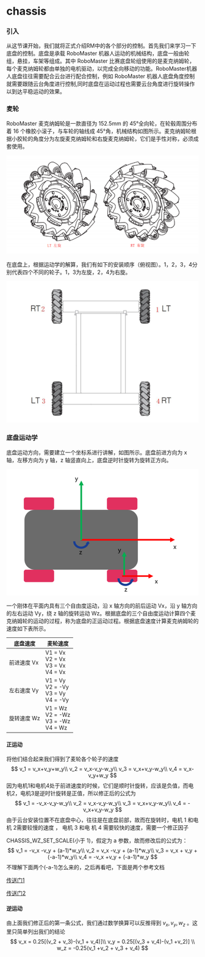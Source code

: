 # chassis

### 引入

从这节课开始，我们就将正式介绍RM中的各个部分的控制。首先我们来学习一下底盘的控制。底盘是承载 RoboMaster 机器人运动的机械结构，底盘一般由轮组，悬挂，车架等组成。其中 RoboMaster 比赛底盘轮组使用的是麦克纳姆轮，每个麦克纳姆轮都由单独的电机驱动，以完成全向移动的功能。RoboMaster机器人底盘往往需要配合云台进行配合控制，例如 RoboMaster 机器人底盘角度控制就需要跟随云台角度进行控制,同时底盘在运动过程也需要云台角度进行旋转操作以到达平稳运动的效果。

### 麦轮

RoboMaster 麦克纳姆轮是一款直径为 152.5mm 的 45°全向轮，在轮毂周围分布着 16 个橡胶小滚子，与车轮的轴线成 45°角，机械结构如图所示。麦克纳姆轮根据小胶轮的角度分为左旋麦克纳姆轮和右旋麦克纳姆轮，它们是手性对称，必须成套使用。

![image-20240614132645560](.assets/image-20240614132645560.png)

在底盘上，根据运动学的解算，我们有如下的安装顺序（俯视图）。1，2，3，4分别代表四个不同的轮子。1，3为左旋，2，4为右旋。

<img src=".assets/image-20240614132913428.png" alt="image-20240614132913428" style="zoom:50%;" />

### 底盘运动学

底盘运动方向，需要建立一个坐标系进行讲解，如图所示。底盘前进方向为 x 轴，左移方向为 y 轴，z 轴竖直向上，底盘逆时针旋转为旋转正方向。

![image-20240614133604419](.assets/image-20240614133604419.png)

一个刚体在平面内具有三个自由度运动，沿 x 轴方向的前后运动 Vx，沿 y 轴方向的左右运动 Vy，绕 z 轴的旋转运动 Wz。根据底盘的三个自由度运动计算四个麦克纳姆轮的运动的过程，称为底盘的正运动过程。根据底盘速度计算麦克纳姆轮的速度如下表所示。

| 底盘速度    | 麦轮速度                                         |
| ----------- | ------------------------------------------------ |
| 前进速度 Vx | V1 = Vx<br />V2 = Vx<br />V3 = Vx<br />V4 = Vx   |
| 左右速度 Vy | V1 = Vy<br />V2 = -Vy<br />V3 = Vy<br />V4 = -Vy |
| 旋转速度 Wz | V1 = Wz<br />V2 = -Wz<br />V3 = -Wz<br />V4 = Wz |

#### 正运动

将他们结合起来我们得到了麦轮各个轮子的速度
$$
v_1 = v_x+v_y+w_y\\
v_2 = v_x-v_y-w_y\\
v_3 = v_x+v_y-w_y\\
v_4 = v_x-v_y+w_y
$$
因为电机1和电机4处于前进速度的时候，它们是顺时针旋转，应该是负值，而电机2，电机3是逆时针旋转是正值，所以修正后的公式为
$$
v_1 = -v_x-v_y-w_y\\
v_2 = v_x-v_y-w_y\\
v_3 = v_x+v_y-w_y\\
v_4 = -v_x+v_y-w_y
$$
由于云台安装位置不在底盘中心，往往是在底盘前部，故而在旋转时，电机 1 和电机 2需要较慢的速度 ， 电机 3 和电 机 4 需要较快的速度，需要一个修正因子

CHASSIS_WZ_SET_SCALE(小于 1)，假定为 a 参数，故而修改后的公式为：
$$
v_1 = -v_x -v_y + (a-1)*w_y\\
v_2 = v_x -v_y + (a-1)*w_y\\
v_3 = v_x + v_y + (-a-1)*w_y\\
v_4 = -v_x +v_y + (-a-1)*w_y
$$
不理解下面两个(-a-1)怎么来的，之后再看吧，下面是两个参考文档

[传送门1](https://www.robotsfan.com/posts/b6e9d4e.html)

[传送门2](https://zhuanlan.zhihu.com/p/20282234) 

#### 逆运动

由上面我们修正后的第一条公式，我们通过数学换算可以反推得到 $v_x, v_y, w_z$ 。这里只简单列出我们的结论
$$
v_x = 0.25[(v_2 + v_3)-(v_1 + v_4)]\\
v_y = 0.25[(v_3 + v_4)-(v_1 +v_2)] \\
w_z = -0.25(v_1 +v_2 + v_3 + v_4)
$$

